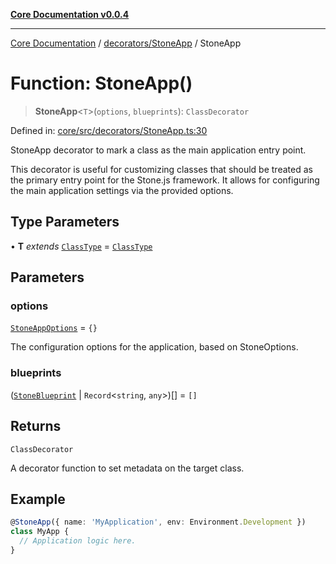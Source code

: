 [**Core Documentation v0.0.4**](../../../README.md)

***

[Core Documentation](../../../modules.md) / [decorators/StoneApp](../README.md) / StoneApp

# Function: StoneApp()

> **StoneApp**\<`T`\>(`options`, `blueprints`): `ClassDecorator`

Defined in: [core/src/decorators/StoneApp.ts:30](https://github.com/stonemjs/core/blob/8c14a336c794eb98d8513b950cb1c2786962eaaf/src/decorators/StoneApp.ts#L30)

StoneApp decorator to mark a class as the main application entry point.

This decorator is useful for customizing classes that should be treated as the primary entry point for the Stone.js framework.
It allows for configuring the main application settings via the provided options.

## Type Parameters

• **T** *extends* [`ClassType`](../../../declarations/type-aliases/ClassType.md) = [`ClassType`](../../../declarations/type-aliases/ClassType.md)

## Parameters

### options

[`StoneAppOptions`](../interfaces/StoneAppOptions.md) = `{}`

The configuration options for the application, based on StoneOptions.

### blueprints

([`StoneBlueprint`](../../../options/StoneBlueprint/interfaces/StoneBlueprint.md) \| `Record`\<`string`, `any`\>)[] = `[]`

## Returns

`ClassDecorator`

A decorator function to set metadata on the target class.

## Example

```typescript
@StoneApp({ name: 'MyApplication', env: Environment.Development })
class MyApp {
  // Application logic here.
}
```
